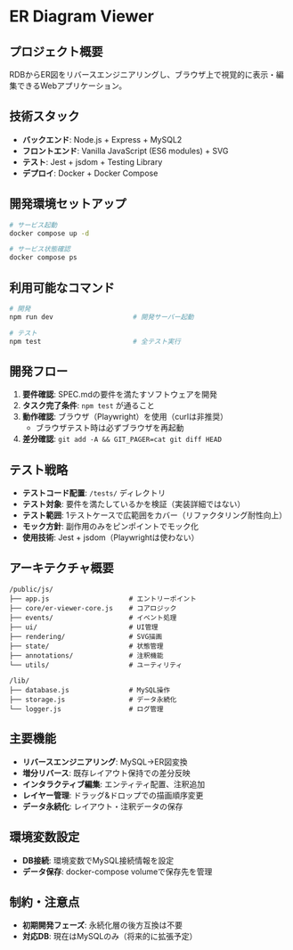 # ER Diagram Viewer

## プロジェクト概要
RDBからER図をリバースエンジニアリングし、ブラウザ上で視覚的に表示・編集できるWebアプリケーション。

## 技術スタック
- **バックエンド**: Node.js + Express + MySQL2
- **フロントエンド**: Vanilla JavaScript (ES6 modules) + SVG
- **テスト**: Jest + jsdom + Testing Library
- **デプロイ**: Docker + Docker Compose

## 開発環境セットアップ
```bash
# サービス起動
docker compose up -d

# サービス状態確認
docker compose ps
```

## 利用可能なコマンド
```bash
# 開発
npm run dev                    # 開発サーバー起動

# テスト
npm test                       # 全テスト実行
```

## 開発フロー
1. **要件確認**: SPEC.mdの要件を満たすソフトウェアを開発
2. **タスク完了条件**: `npm test` が通ること
3. **動作確認**: ブラウザ（Playwright）を使用（curlは非推奨）
   - ブラウザテスト時は必ずブラウザを再起動
4. **差分確認**: `git add -A && GIT_PAGER=cat git diff HEAD`

## テスト戦略
- **テストコード配置**: `/tests/` ディレクトリ
- **テスト対象**: 要件を満たしているかを検証（実装詳細ではない）
- **テスト範囲**: 1テストケースで広範囲をカバー（リファクタリング耐性向上）
- **モック方針**: 副作用のみをピンポイントでモック化
- **使用技術**: Jest + jsdom（Playwrightは使わない）

## アーキテクチャ概要
```
/public/js/
├── app.js                    # エントリーポイント
├── core/er-viewer-core.js    # コアロジック
├── events/                   # イベント処理
├── ui/                       # UI管理
├── rendering/                # SVG描画
├── state/                    # 状態管理
├── annotations/              # 注釈機能
└── utils/                    # ユーティリティ

/lib/
├── database.js               # MySQL操作
├── storage.js                # データ永続化
└── logger.js                 # ログ管理
```

## 主要機能
- **リバースエンジニアリング**: MySQL→ER図変換
- **増分リバース**: 既存レイアウト保持での差分反映
- **インタラクティブ編集**: エンティティ配置、注釈追加
- **レイヤー管理**: ドラッグ&ドロップでの描画順序変更
- **データ永続化**: レイアウト・注釈データの保存

## 環境変数設定
- **DB接続**: 環境変数でMySQL接続情報を設定
- **データ保存**: docker-compose volumeで保存先を管理

## 制約・注意点
- **初期開発フェーズ**: 永続化層の後方互換は不要
- **対応DB**: 現在はMySQLのみ（将来的に拡張予定）